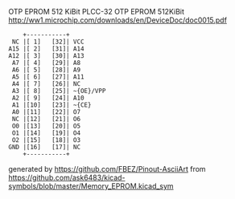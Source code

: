 OTP EPROM 512 KiBit PLCC-32
OTP EPROM 512KiBit
http://ww1.microchip.com/downloads/en/DeviceDoc/doc0015.pdf


	    +-----------+
	 NC |[ 1]   [32]| VCC
	A15 |[ 2]   [31]| A14
	A12 |[ 3]   [30]| A13
	 A7 |[ 4]   [29]| A8
	 A6 |[ 5]   [28]| A9
	 A5 |[ 6]   [27]| A11
	 A4 |[ 7]   [26]| NC
	 A3 |[ 8]   [25]| ~{OE}/VPP
	 A2 |[ 9]   [24]| A10
	 A1 |[10]   [23]| ~{CE}
	 A0 |[11]   [22]| O7
	 NC |[12]   [21]| O6
	 O0 |[13]   [20]| O5
	 O1 |[14]   [19]| O4
	 O2 |[15]   [18]| O3
	GND |[16]   [17]| NC
	    +-----------+


generated by https://github.com/FBEZ/Pinout-AsciiArt from https://github.com/ask6483/kicad-symbols/blob/master/Memory_EPROM.kicad_sym